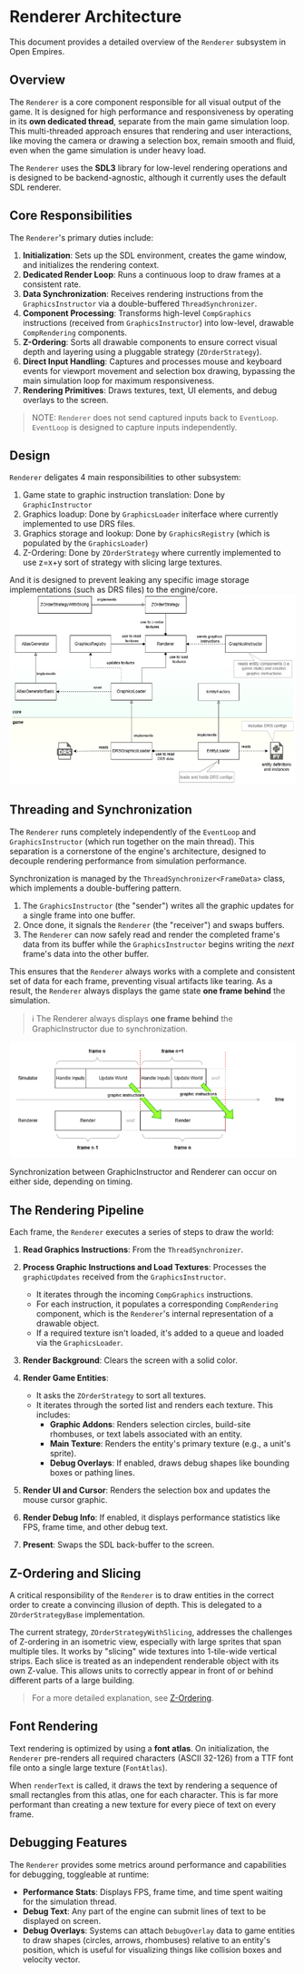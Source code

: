 # Renderer Architecture

This document provides a detailed overview of the `Renderer` subsystem in Open Empires.

## Overview

The `Renderer` is a core component responsible for all visual output of the game. It is designed for high performance and responsiveness by operating in its **own dedicated thread**, separate from the main game simulation loop. This multi-threaded approach ensures that rendering and user interactions, like moving the camera or drawing a selection box, remain smooth and fluid, even when the game simulation is under heavy load.

The `Renderer` uses the **SDL3** library for low-level rendering operations and is designed to be backend-agnostic, although it currently uses the default SDL renderer.

## Core Responsibilities

The `Renderer`'s primary duties include:

1.  **Initialization**: Sets up the SDL environment, creates the game window, and initializes the rendering context.
2.  **Dedicated Render Loop**: Runs a continuous loop to draw frames at a consistent rate.
3.  **Data Synchronization**: Receives rendering instructions from the `GraphicsInstructor` via a double-buffered `ThreadSynchronizer`.
4.  **Component Processing**: Transforms high-level `CompGraphics` instructions (received from `GraphicsInstructor`) into low-level, drawable `CompRendering` components.
5.  **Z-Ordering**: Sorts all drawable components to ensure correct visual depth and layering using a pluggable strategy (`ZOrderStrategy`).
6.  **Direct Input Handling**: Captures and processes mouse and keyboard events for viewport movement and selection box drawing, bypassing the main simulation loop for maximum responsiveness.
7.  **Rendering Primitives**: Draws textures, text, UI elements, and debug overlays to the screen.

> NOTE: `Renderer` does not send captured inputs back to `EventLoop`. `EventLoop` is designed to capture inputs independently.
## Design

`Renderer` deligates 4 main responsibilities to other subsystem:
1. Game state to graphic instruction translation: Done by `GraphicInstructor`
2. Graphics loadup: Done by `GraphicsLoader` initerface where currently implemented to use DRS files.
3. Graphics storage and lookup: Done by `GraphicsRegistry` (which is populated by the `GraphicsLoader`)
4. Z-Ordering: Done by `ZOrderStrategy` where currently implemented to use z=x+y sort of strategy with slicing large textures.

And it is designed to prevent leaking any specific image storage implementations (such as DRS files) to the engine/core.
![](images/renderer.png)

## Threading and Synchronization

The `Renderer` runs completely independently of the `EventLoop` and `GraphicsInstructor` (which run together on the main thread). This separation is a cornerstone of the engine's architecture, designed to decouple rendering performance from simulation performance.

Synchronization is managed by the `ThreadSynchronizer<FrameData>` class, which implements a double-buffering pattern.

1.  The `GraphicsInstructor` (the "sender") writes all the graphic updates for a single frame into one buffer.
2.  Once done, it signals the `Renderer` (the "receiver") and swaps buffers.
3.  The `Renderer` can now safely read and render the completed frame's data from its buffer while the `GraphicsInstructor` begins writing the *next* frame's data into the other buffer.

This ensures that the `Renderer` always works with a complete and consistent set of data for each frame, preventing visual artifacts like tearing. As a result, the `Renderer` always displays the game state **one frame behind** the simulation.


> ℹ️ The Renderer always displays **one frame behind** the GraphicInstructor due to synchronization.


![](images/game-loop.png)

Synchronization between GraphicInstructor and Renderer can occur on either side, depending on timing.

## The Rendering Pipeline

Each frame, the `Renderer` executes a series of steps to draw the world:

1.  **Read Graphics Instructions**: From the `ThreadSynchronizer`.

2.  **Process Graphic Instructions and Load Textures**: Processes the `graphicUpdates` received from the `GraphicsInstructor`.
    - It iterates through the incoming `CompGraphics` instructions.
    - For each instruction, it populates a corresponding `CompRendering` component, which is the `Renderer`'s internal representation of a drawable object.
    - If a required texture isn't loaded, it's added to a queue and loaded via the `GraphicsLoader`.

3.  **Render Background**: Clears the screen with a solid color.

4.  **Render Game Entities**:
    - It asks the `ZOrderStrategy` to sort all textures.
    - It iterates through the sorted list and renders each texture. This includes:
        - **Graphic Addons**: Renders selection circles, build-site rhombuses, or text labels associated with an entity.
        - **Main Texture**: Renders the entity's primary texture (e.g., a unit's sprite).
        - **Debug Overlays**: If enabled, draws debug shapes like bounding boxes or pathing lines.

5.  **Render UI and Cursor**: Renders the selection box and updates the mouse cursor graphic.

6.  **Render Debug Info**: If enabled, it displays performance statistics like FPS, frame time, and other debug text.

7.  **Present**: Swaps the SDL back-buffer to the screen.

## Z-Ordering and Slicing

A critical responsibility of the `Renderer` is to draw entities in the correct order to create a convincing illusion of depth. This is delegated to a `ZOrderStrategyBase` implementation.

The current strategy, `ZOrderStrategyWithSlicing`, addresses the challenges of Z-ordering in an isometric view, especially with large sprites that span multiple tiles. It works by "slicing" wide textures into 1-tile-wide vertical strips. Each slice is treated as an independent renderable object with its own Z-value. This allows units to correctly appear in front of or behind different parts of a large building.

> For a more detailed explanation, see [Z-Ordering](./zordering.md).


## Font Rendering

Text rendering is optimized by using a **font atlas**. On initialization, the `Renderer` pre-renders all required characters (ASCII 32-126) from a TTF font file onto a single large texture (`FontAtlas`).

When `renderText` is called, it draws the text by rendering a sequence of small rectangles from this atlas, one for each character. This is far more performant than creating a new texture for every piece of text on every frame.

## Debugging Features

The `Renderer` provides some metrics around performance and capabilities for debugging, toggleable at runtime:

- **Performance Stats**: Displays FPS, frame time, and time spent waiting for the simulation thread.
- **Debug Text**: Any part of the engine can submit lines of text to be displayed on screen.
- **Debug Overlays**: Systems can attach `DebugOverlay` data to game entities to draw shapes (circles, arrows, rhombuses) relative to an entity's position, which is useful for visualizing things like collision boxes and velocity vector.

